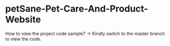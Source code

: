 # petSane-Pet-Care-And-Product-Website

How to view the project code sample?
-> Kindly switch to the master branch to view the code.
